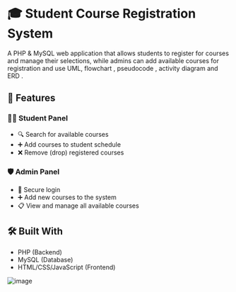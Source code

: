 
# 🎓 Student Course Registration System

A PHP & MySQL web application that allows students to register for courses and manage their selections, while admins can add available courses for registration and use UML, flowchart , pseudocode , activity diagram and ERD .

## 📌 Features

### 👨‍🎓 Student Panel
- 🔍 Search for available courses
- ➕ Add courses to student schedule
- ❌ Remove (drop) registered courses

### 🛡️ Admin Panel
- 🔐 Secure login
- ➕ Add new courses to the system
- 📋 View and manage all available courses

## 🛠️ Built With
- PHP (Backend)
- MySQL (Database)
- HTML/CSS/JavaScript (Frontend)

![image](https://github.com/user-attachments/assets/1f72f087-dbd5-45df-8e26-310361553276)



